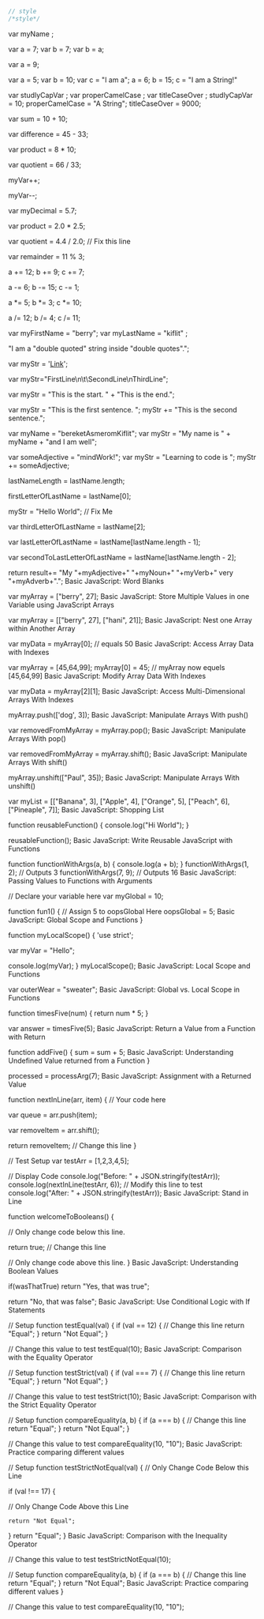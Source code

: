 ```js
// style
/*style*/
```



var myName ;

var a = 7;
var b = 7;
var b = a;

var a = 9;

var a = 5;
var b = 10;
var c = "I am a";
a = 6;
b = 15;
c = "I am a String!"

var studlyCapVar ;
var properCamelCase ;
var titleCaseOver ;
studlyCapVar = 10;
properCamelCase = "A String";
titleCaseOver = 9000;

var sum = 10 + 10;

var difference = 45 - 33;

var product = 8 * 10;

var quotient = 66 / 33;

 myVar++;
 
 myVar--;
 
 var myDecimal = 5.7;
 
 var product = 2.0 * 2.5;
 
 var quotient = 4.4 / 2.0; // Fix this line
 
 var remainder = 11 % 3;
 
 a += 12;
b += 9;
c += 7;

a -= 6;
b -= 15;
c -= 1;

a *= 5;
b *= 3;
c *= 10;

a /= 12;
b /= 4;
c /= 11;

var myFirstName = "berry";
var myLastName = "kiflit" ;

"I am a \"double quoted\" string inside \"double quotes\".";

var myStr = '<a href="http://www.example.com" target="_blank">Link</a>';

var myStr="FirstLine\n\t\\SecondLine\nThirdLine"; 

var myStr = "This is the start. " + "This is the end.";

var myStr = "This is the first sentence. ";
myStr += "This is the second sentence.";

var myName = "bereketAsmeromKiflit";
var myStr = "My name is " + myName + "and I am well";

var someAdjective = "mindWork!";
var myStr = "Learning to code is ";
myStr += someAdjective;

lastNameLength = lastName.length;

firstLetterOfLastName = lastName[0];

myStr = "Hello World"; // Fix Me

var thirdLetterOfLastName = lastName[2];

var lastLetterOfLastName = lastName[lastName.length - 1];

var secondToLastLetterOfLastName = lastName[lastName.length - 2];

return result+= "My "+myAdjective+" "+myNoun+" "+myVerb+" very "+myAdverb+".";  Basic JavaScript: Word Blanks

 var myArray = ["berry", 27]; Basic JavaScript: Store Multiple Values in one Variable using JavaScript Arrays

var myArray = [["berry", 27], ["hani", 21]]; Basic JavaScript: Nest one Array within Another Array

var myData = myArray[0]; // equals 50 Basic JavaScript: Access Array Data with Indexes

var myArray = [45,64,99];
myArray[0] = 45; // myArray now equels [45,64,99]  Basic JavaScript: Modify Array Data With Indexes

var myData = myArray[2][1];  Basic JavaScript: Access Multi-Dimensional Arrays With Indexes

myArray.push(['dog', 3]);  Basic JavaScript: Manipulate Arrays With push()

var removedFromMyArray = myArray.pop();  Basic JavaScript: Manipulate Arrays With pop()

var removedFromMyArray = myArray.shift();  Basic JavaScript: Manipulate Arrays With shift()

myArray.unshift(["Paul", 35]);  Basic JavaScript: Manipulate Arrays With unshift()

var myList = [["Banana", 3], ["Apple", 4], ["Orange", 5], ["Peach", 6], ["Pineaple", 7]];  Basic JavaScript: Shopping List

function reusableFunction() {
    console.log("Hi World");
}

reusableFunction();              Basic JavaScript: Write Reusable JavaScript with Functions

function functionWithArgs(a, b) {
  console.log(a + b);
}
functionWithArgs(1, 2); // Outputs 3
functionWithArgs(7, 9); // Outputs 16  Basic JavaScript: Passing Values to Functions with Arguments

// Declare your variable here
var myGlobal = 10;

function fun1() {
  // Assign 5 to oopsGlobal Here
  oopsGlobal = 5;                   Basic JavaScript: Global Scope and Functions
}

function myLocalScope() {
     'use strict';

  var myVar = "Hello";

  console.log(myVar);
}
myLocalScope();             Basic JavaScript: Local Scope and Functions

var outerWear = "sweater";  Basic JavaScript: Global vs. Local Scope in Functions

function timesFive(num) {
  return num * 5;
}

var answer = timesFive(5);   Basic JavaScript: Return a Value from a Function with Return

function addFive() {
  sum = sum + 5;             Basic JavaScript: Understanding Undefined Value returned from a Function
  }                     

processed = processArg(7);    Basic JavaScript: Assignment with a Returned Value

function nextInLine(arr, item) {
  // Your code here

  var queue = arr.push(item);

  var removeItem = arr.shift();

  return removeItem;  // Change this line
}

// Test Setup
var testArr = [1,2,3,4,5];

// Display Code
console.log("Before: " + JSON.stringify(testArr));
console.log(nextInLine(testArr, 6)); // Modify this line to test
console.log("After: " + JSON.stringify(testArr));                     Basic JavaScript: Stand in Line

function welcomeToBooleans() {

// Only change code below this line.

return true; // Change this line

// Only change code above this line.
}                                           Basic JavaScript: Understanding Boolean Values

if(wasThatTrue) return "Yes, that was true";

  return "No, that was false";                 Basic JavaScript: Use Conditional Logic with If Statements     
  
 // Setup
function testEqual(val) {
  if (val == 12) { // Change this line
    return "Equal";
  }
  return "Not Equal";
}

// Change this value to test
testEqual(10);                                     Basic JavaScript: Comparison with the Equality Operator

// Setup
function testStrict(val) {
  if (val === 7) { // Change this line
    return "Equal";
  }
  return "Not Equal";
}

// Change this value to test
testStrict(10);                          Basic JavaScript: Comparison with the Strict Equality Operator

// Setup
function compareEquality(a, b) {
  if (a === b) { // Change this line
    return "Equal";
  }
  return "Not Equal";
}

// Change this value to test
compareEquality(10, "10");                Basic JavaScript: Practice comparing different values

// Setup
function testStrictNotEqual(val) {
  // Only Change Code Below this Line

  if (val !== 17) {

  // Only Change Code Above this Line

    return "Not Equal";
  }
  return "Equal";
}                                        Basic JavaScript: Comparison with the Inequality Operator

// Change this value to test
testStrictNotEqual(10);                     

// Setup
function compareEquality(a, b) {
  if (a === b) { // Change this line
    return "Equal";
  }
  return "Not Equal";                       Basic JavaScript: Practice comparing different values
}

// Change this value to test
compareEquality(10, "10");



  
  










